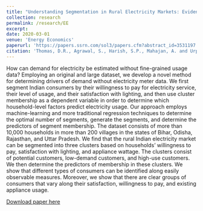 ```yaml
---
title: "Understanding Segmentation in Rural Electricity Markets: Evidence from India"
collection: research
permalink: /research/EE
excerpt: 
date: 2020-03-01
venue: 'Energy Economics'
paperurl: 'https://papers.ssrn.com/sol3/papers.cfm?abstract_id=3531197'
citation: 'Thomas, D.R., Agrawal, S., Harish, S.P., Mahajan, A. and Urpelainen, J., 2020. &quot;Understanding segmentation in rural electricity markets: Evidence from India.&quot; <i> Energy Economics</i>. 87.'
---
```

How can demand for electricity be estimated without fine-grained usage data? Employing an original and large dataset, we develop a novel method for determining drivers of demand without electricity meter data. We first segment Indian consumers by their willingness to pay for electricity service, their level of usage, and their satisfaction with lighting, and then use cluster membership as a dependent variable in order to determine which household-level factors predict electricity usage. Our approach employs machine-learning and more traditional regression techniques to determine the optimal number of segments, generate the segments, and determine the predictors of segment membership. The dataset consists of more than 10,000 households in more than 200 villages in the states of Bihar, Odisha, Rajasthan, and Uttar Pradesh. We find that the rural Indian electricity market can be segmented into three clusters based on households’ willingness to pay, satisfaction with lighting, and appliance wattage. The clusters consist of potential customers, low-demand customers, and high-use customers. We then determine the predictors of membership in these clusters. We show that different types of consumers can be identified along easily observable measures. Moreover, we show that there are clear groups of consumers that vary along their satisfaction, willingness to pay, and existing appliance usage.

[Download paper here](https://papers.ssrn.com/sol3/papers.cfm?abstract_id=3531197)


